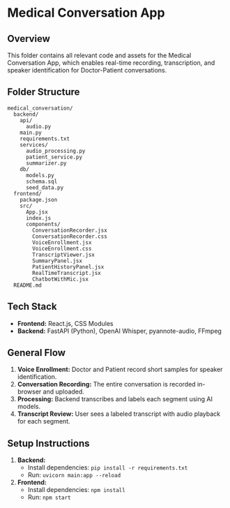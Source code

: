 # Medical Conversation App

## Overview
This folder contains all relevant code and assets for the Medical Conversation App, which enables real-time recording, transcription, and speaker identification for Doctor-Patient conversations.

## Folder Structure
```
medical_conversation/
  backend/
    api/
      audio.py
    main.py
    requirements.txt
    services/
      audio_processing.py
      patient_service.py
      summarizer.py
    db/
      models.py
      schema.sql
      seed_data.py
  frontend/
    package.json
    src/
      App.jsx
      index.js
      components/
        ConversationRecorder.jsx
        ConversationRecorder.css
        VoiceEnrollment.jsx
        VoiceEnrollment.css
        TranscriptViewer.jsx
        SummaryPanel.jsx
        PatientHistoryPanel.jsx
        RealTimeTranscript.jsx
        ChatbotWithMic.jsx
  README.md
```

## Tech Stack
- **Frontend:** React.js, CSS Modules
- **Backend:** FastAPI (Python), OpenAI Whisper, pyannote-audio, FFmpeg

## General Flow
1. **Voice Enrollment:** Doctor and Patient record short samples for speaker identification.
2. **Conversation Recording:** The entire conversation is recorded in-browser and uploaded.
3. **Processing:** Backend transcribes and labels each segment using AI models.
4. **Transcript Review:** User sees a labeled transcript with audio playback for each segment.

## Setup Instructions
1. **Backend:**
   - Install dependencies: `pip install -r requirements.txt`
   - Run: `uvicorn main:app --reload`
2. **Frontend:**
   - Install dependencies: `npm install`
   - Run: `npm start`
